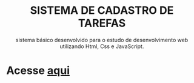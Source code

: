 # <h1 align="center">SISTEMA DE CADASTRO DE TAREFAS</h1>

<p align="center">sistema básico desenvolvido para o estudo de desenvolvimento web utilizando Html, Css e JavaScript.</p>

# Acesse [aqui](https://akihanma.github.io/tarefas/)
